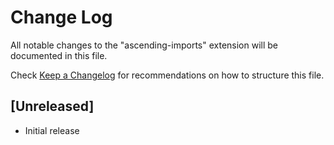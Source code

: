 # Change Log

All notable changes to the "ascending-imports" extension will be documented in this file.

Check [Keep a Changelog](http://keepachangelog.com/) for recommendations on how to structure this file.

## [Unreleased]

- Initial release